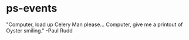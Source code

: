 ps-events
=========

"Computer, load up Celery Man please... Computer, give me a printout of Oyster smiling." -Paul Rudd
